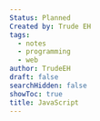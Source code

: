 ```yaml
---
Status: Planned
Created by: Trude EH
tags:
  - notes
  - programming
  - web
author: TrudeEH
draft: false
searchHidden: false
showToc: true
title: JavaScript
---
```

